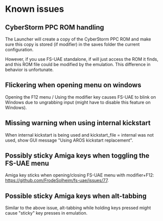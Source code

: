 # Known issues

## CyberStorm PPC ROM handling

The Launcher will create a copy of the CyberStorm PPC ROM and make sure
this copy is stored (if modifier) in the saves folder the current
configuration.

However, if you use FS-UAE standalone, if will just access the ROM it finds,
and this ROM file could be modified by the emulation. This difference in
behavior is unfortunate.

## Flickering when opening menu on windows

Opening the F12 menu / Using the modifier key causes FS-UAE to blink on
Windows due to ungrabbing input (might have to disable this feature
on Windows).

## Missing warning when using internal kickstart

When internal kickstart is being used and kickstart_file = internal
was not used, show GUI message "Using AROS kickstart replacement".

## Possibly sticky Amiga keys when toggling the FS-UAE menu

Amiga key sticks when opening/closing FS-UAE menu with modifier+F12:
https://github.com/FrodeSolheim/fs-uae/issues/77.

## Possible sticky Amiga keys when alt-tabbing

Similar to the above issue, alt-tabbing while holding keys pressed might
cause "sticky" key presses in emulation.
